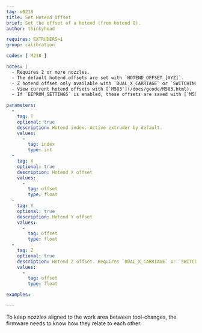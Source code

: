 ```yaml
---
tag: m0218
title: Set Hotend Offset
brief: Set the offset of a hotend (from hotend 0).
author: thinkyhead

requires: EXTRUDERS>1
group: calibration

codes: [ M218 ]

notes: |
  - Requires 2 or more nozzles.
  - The default hotend offsets are set with `HOTEND_OFFSET_[XYZ]`.
  - Z hotend offset only available with `DUAL_X_CARRIAGE` or `SWITCHING_NOZZLE`.
  - View current hotend offsets with [`M503`](/docs/gcode/M503.html).
  - If `EEPROM_SETTINGS` is enabled, these offsets are saved with [`M500`](/docs/gcode/M500.html), loaded with [`M501`](/docs/gcode/M501.html), and reset with [`M502`](/docs/gcode/M502.html).

parameters:
  -
    tag: T
    optional: true
    description: Hotend index. Active extruder by default.
    values:
      -
        tag: index
        type: int
  -
    tag: X
    optional: true
    description: Hotend X offset
    values:
      -
        tag: offset
        type: float
  -
    tag: Y
    optional: true
    description: Hotend Y offset
    values:
      -
        tag: offset
        type: float
  -
    tag: Z
    optional: true
    description: Hotend Z offset. Requires `DUAL_X_CARRIAGE` or `SWITCHING_NOZZLE`.
    values:
      -
        tag: offset
        type: float

examples:

---
```


To keep nozzles aligned to the work area between tool-changes, the firmware needs to know how they relate to each other.
